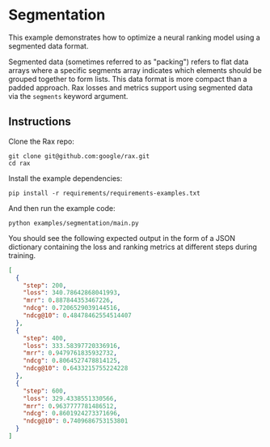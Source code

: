 # Segmentation

This example demonstrates how to optimize a neural ranking model using a
segmented data format.

Segmented data (sometimes referred to as "packing") refers to flat data arrays
where a specific segments array indicates which elements should be grouped
together to form lists. This data format is more compact than a padded approach.
Rax losses and metrics support using segmented data via the `segments` keyword
argument.

## Instructions

Clone the Rax repo:

```shell
git clone git@github.com:google/rax.git
cd rax
```

Install the example dependencies:

```shell
pip install -r requirements/requirements-examples.txt
```

And then run the example code:

```shell
python examples/segmentation/main.py
```

You should see the following expected output in the form of a JSON dictionary
containing the loss and ranking metrics at different steps during training.

```json
[
  {
    "step": 200,
    "loss": 340.78642868041993,
    "mrr": 0.887844353467226,
    "ndcg": 0.7206529039144516,
    "ndcg@10": 0.48478462554514407
  },
  {
    "step": 400,
    "loss": 333.58397720336916,
    "mrr": 0.9479761835932732,
    "ndcg": 0.8064527478814125,
    "ndcg@10": 0.6433215755224228
  },
  {
    "step": 600,
    "loss": 329.4338551330566,
    "mrr": 0.9637777781486512,
    "ndcg": 0.8601924273371696,
    "ndcg@10": 0.7409686753153801
  }
]
```
